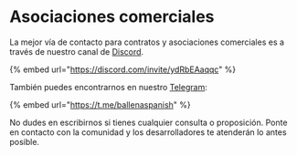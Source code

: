 # Asociaciones comerciales

La mejor vía de contacto para contratos y asociaciones comerciales es a través de nuestro canal de [Discord](https://discord.gg/ydRbEAaqqc). 

{% embed url="https://discord.com/invite/ydRbEAaqqc" %}



También puedes encontrarnos en nuestro [Telegram](https://t.me/ballenaspanish):

{% embed url="https://t.me/ballenaspanish" %}



No dudes en escribirnos si tienes cualquier consulta o proposición. Ponte en contacto con la comunidad y los desarrolladores te atenderán lo antes posible.





